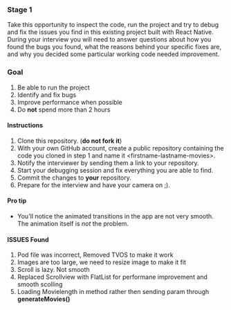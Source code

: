 

### Stage 1

Take this opportunity to inspect the code, run the project and try to debug and fix the issues you find in this existing project built with React Native.
During your interview you will need to answer questions about how you found the bugs you found, what the reasons behind your specific fixes are, and why you decided some particular working code needed improvement.

### Goal
1. Be able to run the project
2. Identify and fix bugs
3. Improve performance when possible
4. Do **not** spend more than 2 hours

#### Instructions
1. Clone this repository. (**do not fork it**)
2. With your own GitHub account, create a public repository containing the code you cloned in step 1 and name it \<firstname-lastname-movies\>.
3. Notify the interviewer by sending them a link to your repository.
4. Start your debugging session and fix everything you are able to find.
5. Commit the changes to **your** repository.
6. Prepare for the interview and have your camera on ;).

#### Pro tip
* You'll notice the animated transitions in the app are not very smooth. The animation itself is *not* the problem.



#### ISSUES Found
1. Pod file was incorrect, Removed TVOS to make it work
2. Images are too large, we need to resize image to make it fit
3. Scroll is lazy. Not smooth
4. Replaced Scrollview with FlatList for performane improvement and smooth scolling
5. Loading Movielength in method rather then sending param through **generateMovies()**


